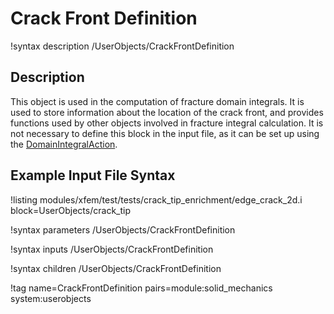 # Crack Front Definition

!syntax description /UserObjects/CrackFrontDefinition

## Description

This object is used in the computation of fracture domain integrals. It is used to store information about the location of the crack front, and provides functions used by other objects involved in fracture integral calculation. It is not necessary to define this block in the input file, as it can be set up using the [DomainIntegralAction](/DomainIntegralAction.md).

## Example Input File Syntax

!listing modules/xfem/test/tests/crack_tip_enrichment/edge_crack_2d.i block=UserObjects/crack_tip

!syntax parameters /UserObjects/CrackFrontDefinition

!syntax inputs /UserObjects/CrackFrontDefinition

!syntax children /UserObjects/CrackFrontDefinition

!tag name=CrackFrontDefinition pairs=module:solid_mechanics system:userobjects
